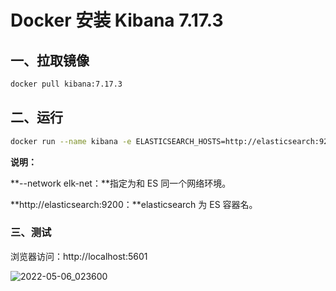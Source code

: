 # Docker 安装 Kibana 7.17.3

## 一、拉取镜像

```bash
docker pull kibana:7.17.3
```

## 二、运行

```sh
docker run --name kibana -e ELASTICSEARCH_HOSTS=http://elasticsearch:9200 -p 5601:5601 --network elk-net -d kibana:7.17.
```

**说明：**

**--network elk-net：**指定为和 ES 同一个网络环境。

**http://elasticsearch:9200：**elasticsearch 为 ES 容器名。

### 三、测试

浏览器访问：http://localhost:5601

![2022-05-06_023600](https://img.qinweizhao.com/2022/05/2022-05-06_023600.png)
